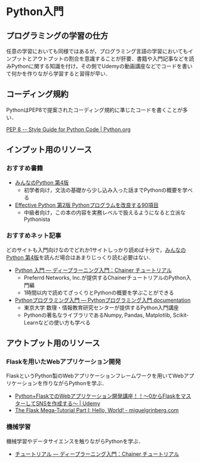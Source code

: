# Python入門

## プログラミングの学習の仕方

任意の学習においても同様ではあるが，プログラミング言語の学習においてもインプットとアウトプットの割合を意識することが肝要．書籍や入門記事などを読みPythonに関する知識を付け，その側でUdemyの動画講座などでコードを書いて何かを作りながら学習すると習得が早い．


## コーディング規約

PythonはPEP8で提案されたコーディング規約に準じたコードを書くことが多い．

[PEP 8 -- Style Guide for Python Code | Python.org](https://www.python.org/dev/peps/pep-0008/)


## インプット用のリソース

### おすすめ書籍
- [みんなのPython 第4版](https://www.sbcr.jp/product/4797389463/)
  - 初学者向け，文法の基礎から少し込み入った話までPythonの概要を学べる
- [Effective Python 第2版 Pythonプログラムを改良する90項目](https://www.oreilly.co.jp/books/9784873119175/)
  - 中級者向け，この本の内容を実務レベルで扱えるようになると立派なPythonista


### おすすめネット記事

どのサイトも入門向けなのでどれか1サイトしっかり読めば十分で，[みんなのPython 第4版](https://www.sbcr.jp/product/4797389463/)を読んだ場合はあまりじっくり読む必要はない．

- [Python 入門 — ディープラーニング入門：Chainer チュートリアル](https://tutorials.chainer.org/ja/02_Basics_of_Python.html)
  - Preferrd Networks, Inc.が提供するChainerチュートリアルのPython入門編
  - 1時間以内で読めてざっくりとPythonの概要を学ぶことができる
- [Pythonプログラミング入門 &#8212; Pythonプログラミング入門 documentation](https://utokyo-ipp.github.io/)
  - 東京大学 数理・情報教育研究センターが提供するPython入門講座
  - Pythonの著名なライブラリであるNumpy, Pandas, Matplotlib, Scikit-Learnなどの使い方も学べる


## アウトプット用のリソース

### Flaskを用いたWebアプリケーション開発

FlaskというPython製のWebアプリケーションフレームワークを用いてWebアプリケーションを作りながらPythonを学ぶ．

- [Python+FlaskでのWebアプリケーション開発講座！！～0からFlaskをマスターしてSNSを作成する～ | Udemy](https://www.udemy.com/course/flaskpythonweb/)
- [The Flask Mega-Tutorial Part I: Hello, World! - miguelgrinberg.com](https://blog.miguelgrinberg.com/post/the-flask-mega-tutorial-part-i-hello-world)


### 機械学習

機械学習やデータサイエンスを触りながらPythonを学ぶ．

- [チュートリアル &mdash; ディープラーニング入門：Chainer チュートリアル](https://tutorials.chainer.org/ja/tutorial.html)
